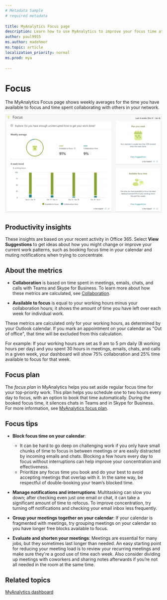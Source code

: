 ```yaml
---
# Metadata Sample
# required metadata

title: MyAnalytics Focus page
description: Learn how to use MyAnalytics to improve your focus time at work
author: paul9955
ms.author: madehmer
ms.topic: article
localization_priority: normal 
ms.prod: mya

---
```


# Focus

The MyAnalytics Focus page shows weekly averages for the time you have available to focus and time spent collaborating with others in your network. 

![Focus](../../Images/mya/use/focus.png)

## Productivity insights

These insights are based on your recent activity in Office 365. Select **View Suggestions** to get ideas about how you might change or improve your current work patterns, such as booking focus time in your calendar and muting notifications when trying to concentrate.

## About the metrics

* **Collaboration** is based on time spent in meetings, emails, chats, and calls with Teams and Skype for Business. To learn more about how these metrics are calculated, see [Collaboration](collaboration.md).

* **Available to focus** is equal to your working hours minus your collaboration hours; it shows the amount of time you have left over each week for individual work.

These metrics are calculated only for your working hours, as determined by your Outlook calendar. If you mark an appointment on your calendar as "Out of office", that time will be excluded from this calculation.

For example: If your working hours are set as 9 am to 5 pm daily (8 working hours per day) and you spent 30 hours in meetings, emails, chats, and calls in a given week, your dashboard will show 75% collaboration and 25% time available to focus for that week.

## Focus plan

The _focus plan_ in MyAnalytics helps you set aside regular focus time for your top-priority work. This plan helps you schedule one to two hours every day to focus, with an option to book that time automatically. During the booked focus time, it silences chats in Teams and in Skype for Business. For more information, see [MyAnalytics focus plan](focus-plan.md). 

## Focus tips

* **Block focus time on your calendar**:

  * It can be hard to go deep on challenging work if you only have small chunks of time to focus in between meetings or are easily distracted by incoming emails and chats. Blocking a few hours every day to focus without interruptions can help improve your concentration and effectiveness.
  * Prioritize any focus time you book and do your best to avoid accepting meetings that overlap with it. In the same way, be respectful of double-booking your team’s blocked time.

* **Manage notifications and interruptions**: Multitasking can slow you down; after checking even just one email or chat, it can take a significant amount of time to refocus. To improve concentration, try turning off notifications and checking your email inbox less frequently.

* **Group your meetings together on your calendar**: If your calendar is fragmented with meetings, try grouping meetings on your calendar so you have longer free blocks available to focus.

* **Evaluate and shorten your meetings**: Meetings are essential for many jobs, but they sometimes last longer than needed. An easy starting point for reducing your meeting load is to review your recurring meetings and make sure they're a good use of time each week. Also consider dividing up meetings with coworkers and sharing notes afterwards if you’re not all needed in the room at the same time.

## Related topics

[MyAnalytics dashboard](../use/dashboard-2.md)